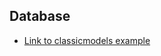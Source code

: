 ## Database 
- [Link to classicmodels example](https://www.mysqltutorial.org/mysql-sample-database.aspx)


